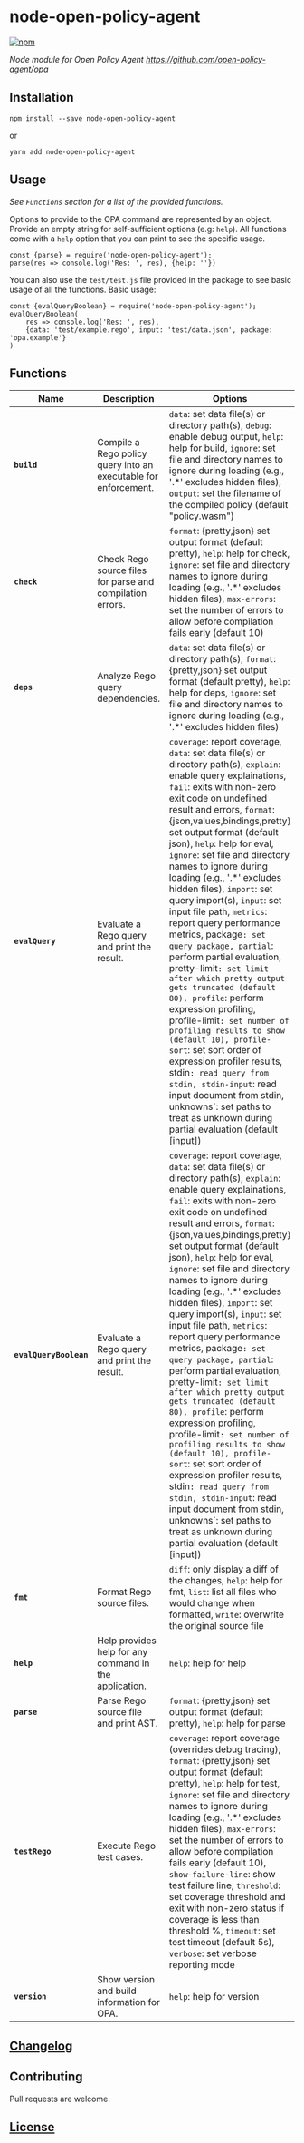 # node-open-policy-agent

[![npm](https://img.shields.io/npm/v/@fnzc/node-open-policy-agent.svg)](https://www.npmjs.com/package/@fnzc/node-open-policy-agent)

_Node module for Open Policy Agent https://github.com/open-policy-agent/opa_

## Installation

```
npm install --save node-open-policy-agent
```
or
```
yarn add node-open-policy-agent
```

## Usage

_See `Functions` section for a list of the provided functions._

Options to provide to the OPA command are represented by an object. Provide an empty string for self-sufficient options (e.g: `help`).
All functions come with a `help` option that you can print to see the specific usage.

```
const {parse} = require('node-open-policy-agent');
parse(res => console.log('Res: ', res), {help: ''})
```

You can also use the `test/test.js` file provided in the package to see basic usage of all the functions.
Basic usage:

```
const {evalQueryBoolean} = require('node-open-policy-agent');
evalQueryBoolean(
    res => console.log('Res: ', res),
    {data: 'test/example.rego', input: 'test/data.json', package: 'opa.example'}
)
```

## Functions

| Name | Description | Options | OPA equivalent |
|---|---|---|---|
|**`build`**|Compile a Rego policy query into an executable for enforcement.|`data`: set data file(s) or directory path(s), `debug`: enable debug output, `help`: help for build, `ignore`: set file and directory names to ignore during loading (e.g., '.*' excludes hidden files), `output`: set the filename of the compiled policy (default "policy.wasm")|`opa build`|
|**`check`**|Check Rego source files for parse and compilation errors.|`format`: {pretty,json} set output format (default pretty), `help`: help for check, `ignore`: set file and directory names to ignore during loading (e.g., '.*' excludes hidden files), `max-errors`: set the number of errors to allow before compilation fails early (default 10)|`opa check`|
|**`deps`**|Analyze Rego query dependencies.|`data`: set data file(s) or directory path(s), `format`: {pretty,json} set output format (default pretty), `help`: help for deps, `ignore`: set file and directory names to ignore during loading (e.g., '.*' excludes hidden files)|`opa deps`|
|**`evalQuery`**|Evaluate a Rego query and print the result.|`coverage`: report coverage, `data`: set data file(s) or directory path(s), `explain`: enable query explainations, `fail`: exits with non-zero exit code on undefined result and errors, `format`: {json,values,bindings,pretty} set output format (default json), `help`: help for eval, `ignore`: set file and directory names to ignore during loading (e.g., '.*' excludes hidden files), `import`: set query import(s), `input`: set input file path, `metrics`: report query performance metrics, package`: set query package, partial`: perform partial evaluation, pretty-limit`: set limit after which pretty output gets truncated (default 80), profile`: perform expression profiling, profile-limit`: set number of profiling results to show (default 10), profile-sort`: set sort order of expression profiler results, stdin`: read query from stdin, stdin-input`: read input document from stdin, unknowns`: set paths to treat as unknown during partial evaluation (default [input])|`opa eval`|
|**`evalQueryBoolean`**|Evaluate a Rego query and print the result.|`coverage`: report coverage, `data`: set data file(s) or directory path(s), `explain`: enable query explainations, `fail`: exits with non-zero exit code on undefined result and errors, `format`: {json,values,bindings,pretty} set output format (default json), `help`: help for eval, `ignore`: set file and directory names to ignore during loading (e.g., '.*' excludes hidden files), `import`: set query import(s), `input`: set input file path, `metrics`: report query performance metrics, package`: set query package, partial`: perform partial evaluation, pretty-limit`: set limit after which pretty output gets truncated (default 80), profile`: perform expression profiling, profile-limit`: set number of profiling results to show (default 10), profile-sort`: set sort order of expression profiler results, stdin`: read query from stdin, stdin-input`: read input document from stdin, unknowns`: set paths to treat as unknown during partial evaluation (default [input])|`opa eval "data.[package].allow"`|
|**`fmt`**|Format Rego source files.|`diff`: only display a diff of the changes, `help`: help for fmt, `list`: list all files who would change when formatted, `write`: overwrite the original source file|`opa fmt`|
|**`help`**|Help provides help for any command in the application.|`help`: help for help|`opa help`|
|**`parse`**|Parse Rego source file and print AST.|`format`: {pretty,json} set output format (default pretty), `help`: help for parse|`opa parse`|
|**`testRego`**|Execute Rego test cases.|`coverage`: report coverage (overrides debug tracing), `format`: {pretty,json} set output format (default pretty), `help`: help for test, `ignore`: set file and directory names to ignore during loading (e.g., '.*' excludes hidden files), `max-errors`: set the number of errors to allow before compilation fails early (default 10), `show-failure-line`: show test failure line, `threshold`: set coverage threshold and exit with non-zero status if coverage is less than threshold %, `timeout`: set test timeout (default 5s), `verbose`: set verbose reporting mode|`opa test`|
|**`version`**|Show version and build information for OPA.|`help`: help for version|`opa version`|

## [Changelog](https://github.com/fnzc/node-open-policy-agent/blob/master/CHANGELOG.md)

## Contributing

Pull requests are welcome.

## [License](https://github.com/fnzc/node-open-policy-agent/blob/master/LICENSE)
